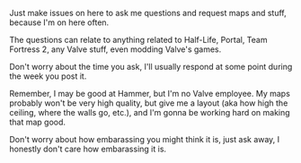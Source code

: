 Just make issues on here to ask me questions and request maps and stuff, because I'm on here often.

The questions can relate to anything related to Half-Life, Portal, Team Fortress 2, any Valve stuff, even modding Valve's games.

Don't worry about the time you ask, I'll usually respond at some point during the week you post it.

Remember, I may be good at Hammer, but I'm no Valve employee. My maps probably won't be very high quality, but give me a layout (aka how high the ceiling, where the walls go, etc.), and I'm gonna be working hard on making that map good.

Don't worry about how embarassing you might think it is, just ask away, I honestly don't care how embarassing it is.
